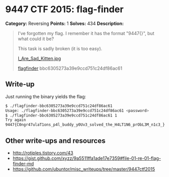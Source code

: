 # 9447 CTF 2015: flag-finder

**Category:** Reversing
**Points:** 1
**Solves:** 434
**Description:**

> I've forgotten my flag. I remember it has the format "9447{<some string>}", but what could it be?
> 
> This task is sadly broken (it is too easy).
> 
> [I_Are_Sad_Kitten.jpg](./I_Are_Sad_Kitten.jpg)
> 
> [flagfinder](./flagfinder-bbc6305273a39e9ccd751c24df86ac61)  bbc6305273a39e9ccd751c24df86ac61


## Write-up

Just running the binary yields the flag:

```bash
$ ./flagfinder-bbc6305273a39e9ccd751c24df86ac61 
Usage: ./flagfinder-bbc6305273a39e9ccd751c24df86ac61 <password>
$ ./flagfinder-bbc6305273a39e9ccd751c24df86ac61 1
Try again
9447{C0ngr47ulaT1ons_p4l_buddy_y0Uv3_solved_the_H4LT1N6_prObL3M_n1c3_} 1000024
```

## Other write-ups and resources

* <http://rotiples.tistory.com/43>
* <https://gist.github.com/xyzz/9a5511ffa1ade17e7359#file-01-re-01-flag-finder-md>
* <https://github.com/ubuntor/misc_writeups/tree/master/9447ctf2015>
